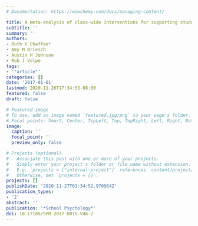 ```yaml
---
# Documentation: https://wowchemy.com/docs/managing-content/

title: A meta-analysis of class-wide interventions for supporting student behavior
subtitle: ''
summary: ''
authors:
- Ruth K Chaffee*
- Amy M Briesch
- Austin H Johnson
- Rob J Volpe
tags:
- '"article"'
categories: []
date: '2017-01-01'
lastmod: 2020-11-26T17:34:53-08:00
featured: false
draft: false

# Featured image
# To use, add an image named `featured.jpg/png` to your page's folder.
# Focal points: Smart, Center, TopLeft, Top, TopRight, Left, Right, BottomLeft, Bottom, BottomRight.
image:
  caption: ''
  focal_point: ''
  preview_only: false

# Projects (optional).
#   Associate this post with one or more of your projects.
#   Simply enter your project's folder or file name without extension.
#   E.g. `projects = ["internal-project"]` references `content/project/deep-learning/index.md`.
#   Otherwise, set `projects = []`.
projects: []
publishDate: '2020-11-27T01:34:52.970964Z'
publication_types:
- '2'
abstract: ''
publication: '*School Psychology*'
doi: 10.17105/SPR-2017-0015.V46-2
---
```

